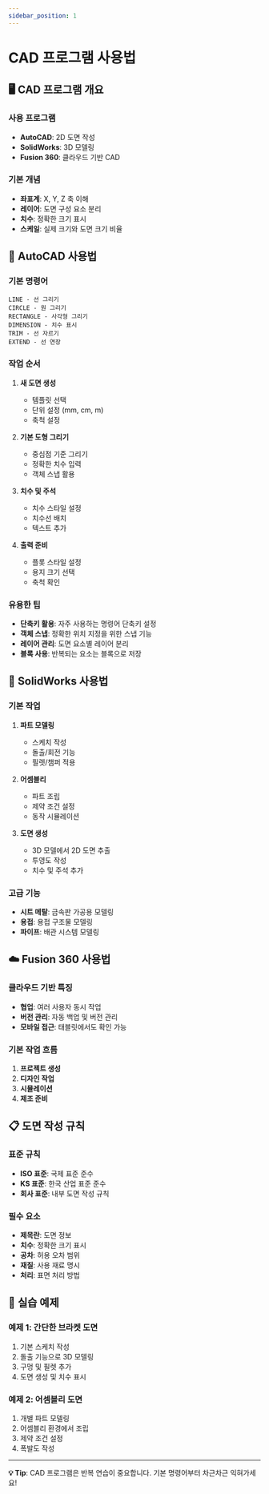 ```yaml
---
sidebar_position: 1
---
```


# CAD 프로그램 사용법

## 🖥️ CAD 프로그램 개요

### 사용 프로그램
- **AutoCAD**: 2D 도면 작성
- **SolidWorks**: 3D 모델링
- **Fusion 360**: 클라우드 기반 CAD

### 기본 개념
- **좌표계**: X, Y, Z 축 이해
- **레이어**: 도면 구성 요소 분리
- **치수**: 정확한 크기 표시
- **스케일**: 실제 크기와 도면 크기 비율

## 📐 AutoCAD 사용법

### 기본 명령어
```
LINE - 선 그리기
CIRCLE - 원 그리기
RECTANGLE - 사각형 그리기
DIMENSION - 치수 표시
TRIM - 선 자르기
EXTEND - 선 연장
```

### 작업 순서
1. **새 도면 생성**
   - 템플릿 선택
   - 단위 설정 (mm, cm, m)
   - 축척 설정

2. **기본 도형 그리기**
   - 중심점 기준 그리기
   - 정확한 치수 입력
   - 객체 스냅 활용

3. **치수 및 주석**
   - 치수 스타일 설정
   - 치수선 배치
   - 텍스트 추가

4. **출력 준비**
   - 플롯 스타일 설정
   - 용지 크기 선택
   - 축척 확인

### 유용한 팁
- **단축키 활용**: 자주 사용하는 명령어 단축키 설정
- **객체 스냅**: 정확한 위치 지정을 위한 스냅 기능
- **레이어 관리**: 도면 요소별 레이어 분리
- **블록 사용**: 반복되는 요소는 블록으로 저장

## 🔧 SolidWorks 사용법

### 기본 작업
1. **파트 모델링**
   - 스케치 작성
   - 돌출/회전 기능
   - 필렛/챔퍼 적용

2. **어셈블리**
   - 파트 조립
   - 제약 조건 설정
   - 동작 시뮬레이션

3. **도면 생성**
   - 3D 모델에서 2D 도면 추출
   - 투영도 작성
   - 치수 및 주석 추가

### 고급 기능
- **시트 메탈**: 금속판 가공용 모델링
- **용접**: 용접 구조물 모델링
- **파이프**: 배관 시스템 모델링

## ☁️ Fusion 360 사용법

### 클라우드 기반 특징
- **협업**: 여러 사용자 동시 작업
- **버전 관리**: 자동 백업 및 버전 관리
- **모바일 접근**: 태블릿에서도 확인 가능

### 기본 작업 흐름
1. **프로젝트 생성**
2. **디자인 작업**
3. **시뮬레이션**
4. **제조 준비**

## 📋 도면 작성 규칙

### 표준 규칙
- **ISO 표준**: 국제 표준 준수
- **KS 표준**: 한국 산업 표준 준수
- **회사 표준**: 내부 도면 작성 규칙

### 필수 요소
- **제목란**: 도면 정보
- **치수**: 정확한 크기 표시
- **공차**: 허용 오차 범위
- **재질**: 사용 재료 명시
- **처리**: 표면 처리 방법

## 🎯 실습 예제

### 예제 1: 간단한 브라켓 도면
1. 기본 스케치 작성
2. 돌출 기능으로 3D 모델링
3. 구멍 및 필렛 추가
4. 도면 생성 및 치수 표시

### 예제 2: 어셈블리 도면
1. 개별 파트 모델링
2. 어셈블리 환경에서 조립
3. 제약 조건 설정
4. 폭발도 작성

---

**💡 Tip**: CAD 프로그램은 반복 연습이 중요합니다. 기본 명령어부터 차근차근 익혀가세요! 